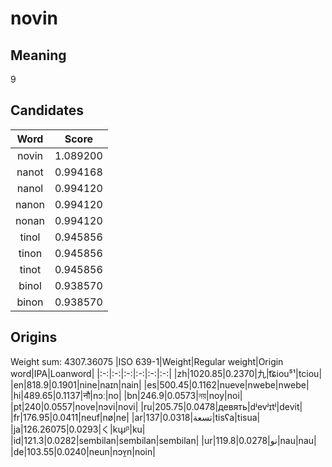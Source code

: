 # novin

## Meaning

9

## Candidates

|Word|Score|
|:-:|:-:|
|novin|1.089200|
|nanot|0.994168|
|nanol|0.994120|
|nanon|0.994120|
|nonan|0.994120|
|tinol|0.945856|
|tinon|0.945856|
|tinot|0.945856|
|binol|0.938570|
|binon|0.938570|

## Origins

Weight sum: 4307.36075
|ISO 639-1|Weight|Regular weight|Origin word|IPA|Loanword|
|:-:|:-:|:-:|:-:|:-:|:-:|
|zh|1020.85|0.2370|九|t͡ɕiou⁵¹|tciou|
|en|818.9|0.1901|nine|naɪn|nain|
|es|500.45|0.1162|nueve|nwebe|nwebe|
|hi|489.65|0.1137|नौ|nɔː|no|
|bn|246.9|0.0573|নয়|noy|noi|
|pt|240|0.0557|nove|nɔvi|novi|
|ru|205.75|0.0478|девять|dʲevʲɪtʲ|devit|
|fr|176.95|0.0411|neuf|nø|ne|
|ar|137|0.0318|تسعة|tisʕa|tisua|
|ja|126.26075|0.0293|く|kɯ̟ᵝ|ku|
|id|121.3|0.0282|sembilan|sembilan|sembilan|
|ur|119.8|0.0278|نو|nau|nau|
|de|103.55|0.0240|neun|nɔʏ̯n|noin|
